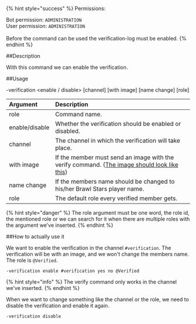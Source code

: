 {% hint style="success" %}
Permissions:

Bot permission: `ADMINISTRATION`<br>User permission: `ADMINISTRATION`<br><br>Before the command can be used the verification-log must be enabled.
{% endhint %}

##Description

With this command we can enable the verification. 

##Usage

-verification <enable / disable> [channel] [with image] [name change] [role]

| Argument | Description |
| :--- | :--- | 
| role | Command name. |
| enable/disable | Whether the verification should be enabled or disabled. |
| channel | The channel in which the verification will take place. |
| with image | If the member must send an image with the verify command. ([The image should look like this](../../assets/knirpsii_profile.png))  |
| name change | If the members name should be changed to his/her Brawl Stars player name. |
| role | The default role every verified member gets. |

{% hint style="danger" %}
The role argument must be one word, the role id, the mentioned role or we can search for it when there are multiple roles with the argument we've inserted.
{% endhint %}

##How to actually use it

We want to enable the verification in the channel `#verification`. The verification will be with an image, and we won't change the members name. The role is `@Verified`.

```
-verification enable #verification yes no @Verified
```

{% hint style="info" %}
The verify command only works in the channel we've inserted.
{% endhint %}

When we want to change something like the channel or the role, we need to disable the verification and enable it again.

```
-verification disable
```